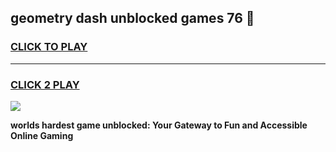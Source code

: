 
## geometry dash unblocked games 76 👋
<h3>
<a href="https://premium.freeplayer.one?title=geometry_dash_unblocked_games_76&ref=13F">CLICK TO PLAY</a></h3>
<hr>

<h3>
<a href="https://premium.freeplayer.one?title=geometry_dash_unblocked_games_76&ref=13F">CLICK 2 PLAY</a>
  
</h3>

<a href="https://premium.freeplayer.one?title=geometry_dash_unblocked_games_76&ref=12F/"><img src="https://clearcache.store/games.png"></a>


**worlds hardest game unblocked: Your Gateway to Fun and Accessible Online Gaming**
